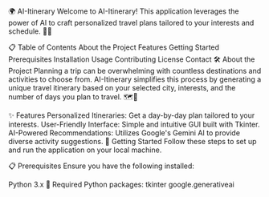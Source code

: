 🌍 AI-Itinerary
Welcome to AI-Itinerary! This application leverages the power of AI to craft personalized travel plans tailored to your interests and schedule. 🧳✨

📋 Table of Contents
About the Project
Features
Getting Started
Prerequisites
Installation
Usage
Contributing
License
Contact
🛠️ About the Project
Planning a trip can be overwhelming with countless destinations and activities to choose from. AI-Itinerary simplifies this process by generating a unique travel itinerary based on your selected city, interests, and the number of days you plan to travel. 🗺️🤖

✨ Features
Personalized Itineraries: Get a day-by-day plan tailored to your interests.
User-Friendly Interface: Simple and intuitive GUI built with Tkinter.
AI-Powered Recommendations: Utilizes Google's Gemini AI to provide diverse activity suggestions.
🚀 Getting Started
Follow these steps to set up and run the application on your local machine.

📋 Prerequisites
Ensure you have the following installed:

Python 3.x 🐍
Required Python packages:
tkinter
google.generativeai
